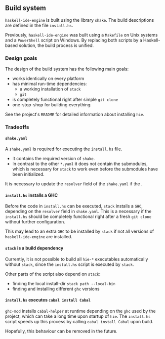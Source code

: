 ## Build system

`haskell-ide-engine` is built using the library `shake`. The build descriptions are defined in the file `install.hs`.

Previously, `haskell-ide-engine` was built using a `Makefile` on Unix systems and a `PowerShell` script on Windows. By replacing both scripts by a Haskell-based solution, the build process is unified.

### Design goals

The design of the build system has the following main goals:

* works identically on every platform
* has minimal run-time dependencies:
    - a working installation of `stack`
    - `git`
* is completely functional right after simple `git clone`
* one-stop-shop for building everything

See the project's `README` for detailed information about installing `hie`.

### Tradeoffs

#### `shake.yaml`

A `shake.yaml` is required for executing the `install.hs` file.

* It contains the required version of `shake`.
* In contrast to the other `*.yaml` it does not contain the submodules, which is necessary for `stack` to work even before the submodules have been initialized.

It is necessary to update the `resolver` field of the `shake.yaml` if the .

#### `install.hs` installs a GHC

Before the code in `install.hs` can be executed, `stack` installs a `GHC`, depending on the `resolver` field in `shake.yaml`. This is a necessary if the `install.hs` should be completely functional right after a fresh `git clone` without further configuration.

This may lead to an extra `GHC` to be installed by `stack` if not all versions of `haskell-ide-engine` are installed.

#### `stack` is a build dependency

Currently, it is not possible to build all `hie-*` executables automatically without `stack`, since the `install.hs` script is executed by `stack`.

Other parts of the script also depend on `stack`:

* finding the local install-dir `stack path --local-bin`
* finding and installing different `ghc` versions

#### `install.hs` executes `cabal install Cabal`

`ghc-mod` installs `cabal-helper` at runtime depending on the `ghc` used by the project, which can take a long time upon startup of `hie`. The `install.hs` script speeds up this process by calling `cabal install Cabal` upon build.

Hopefully, this behaviour can be removed in the future.
